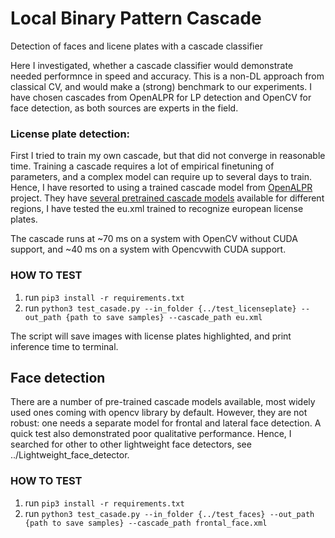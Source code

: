 # Local Binary Pattern Cascade
Detection of faces and licene plates with a cascade classifier

Here I investigated, whether a cascade classifier would demonstrate needed performnce in speed and accuracy. This is a non-DL approach from classical CV, and would make a (strong) benchmark to our experiments. I have chosen cascades from OpenALPR for LP detection and OpenCV for face detection, as both sources are experts in the field.

### License plate detection:
First I tried to train my own cascade, but that did not converge in reasonable time. Training a cascade requires a lot of empirical finetuning of parameters, and a complex model can require up to several days to train. Hence, I have resorted to using a trained cascade model from [OpenALPR](https://github.com/openalpr/openalpr) project. They have [several pretrained cascade models](https://github.com/openalpr/openalpr/tree/master/runtime_data/region) available for different regions, I have tested the eu.xml trained to recognize european license plates.

The cascade runs at ~70 ms on a system with OpenCV without CUDA support, and ~40 ms on a system with Opencvwith CUDA support.


### HOW TO TEST

1. run ```pip3 install -r requirements.txt```
2. run ```python3 test_casade.py --in_folder {../test_licenseplate} --out_path {path to save samples} --cascade_path eu.xml```


The script will save images with license plates highlighted, and print inference time to terminal.

## Face detection

There are a number of pre-trained cascade models available, most widely used ones coming with opencv library by default. However, they are not robust: one needs a separate model for frontal and lateral face detection. A quick test also demonstrated poor qualitative performance. Hence, I searched for other to other lightweight face detectors, see ../Lightweight_face_detector.

### HOW TO TEST

1. run ```pip3 install -r requirements.txt```
2. run ```python3 test_casade.py --in_folder {../test_faces} --out_path {path to save samples} --cascade_path frontal_face.xml```
